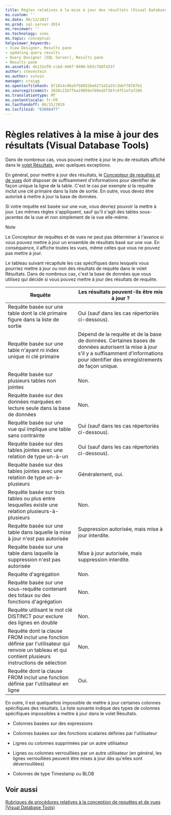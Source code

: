 ```yaml
---
title: Règles relatives à la mise à jour des résultats (Visual Database Tools) | Microsoft Docs
ms.custom: ''
ms.date: 06/13/2017
ms.prod: sql-server-2014
ms.reviewer: ''
ms.technology: ssms
ms.topic: conceptual
helpviewer_keywords:
- View Designer, Results pane
- updating query results
- Query Designer [SQL Server], Results pane
- Results pane
ms.assetid: de131ef0-ccbd-446f-9400-b93c7b8fa537
author: stevestein
ms.author: sstein
manager: craigg
ms.openlocfilehash: 8f1814c96a5f58052be6271d2a35c1bbf78f87b1
ms.sourcegitcommit: 3026c22b7fba19059a769ea5f367c4f51efaf286
ms.translationtype: MT
ms.contentlocale: fr-FR
ms.lasthandoff: 06/15/2019
ms.locfileid: "63066477"
---
```

# <a name="rules-for-updating-results-visual-database-tools"></a>Règles relatives à la mise à jour des résultats (Visual Database Tools)
  Dans de nombreux cas, vous pouvez mettre à jour le jeu de résultats affiché dans le [volet Résultats](visual-database-tools.md), avec quelques exceptions.  
  
 En général, pour mettre à jour des résultats, le [Concepteur de requêtes et de vues](query-and-view-designer-tools-visual-database-tools.md) doit disposer de suffisamment d’informations pour identifier de façon unique la ligne de la table. C'est le cas par exemple si la requête inclut une clé primaire dans la liste de sortie. En outre, vous devez être autorisé à mettre à jour la base de données.  
  
 Si votre requête est basée sur une vue, vous devriez pouvoir la mettre à jour. Les mêmes règles s'appliquent, sauf qu'il s'agit des tables sous-jacentes de la vue et non simplement de la vue elle-même.  
  
> [!NOTE]  
>  Le Concepteur de requêtes et de vues ne peut pas déterminer à l'avance si vous pouvez mettre à jour un ensemble de résultats basé sur une vue. En conséquence, il affiche toutes les vues, même celles que vous ne pouvez pas mettre à jour.  
  
 Le tableau suivant récapitule les cas spécifiques dans lesquels vous pourriez mettre à jour ou non des résultats de requête dans le volet Résultats. Dans de nombreux cas, c'est la base de données que vous utilisez qui décide si vous pouvez mettre à jour des résultats de requête.  
  
|Requête|Les résultats peuvent-ils être mis à jour ?|  
|-----------|-----------------------------|  
|Requête basée sur une table dont la clé primaire figure dans la liste de sortie|Oui (sauf dans les cas répertoriés ci-dessous).|  
|Requête basée sur une table n'ayant ni index unique ni clé primaire|Dépend de la requête et de la base de données. Certaines bases de données autorisent la mise à jour s'il y a suffisamment d'informations pour identifier des enregistrements de façon unique.|  
|Requête basée sur plusieurs tables non jointes|Non.|  
|Requête basée sur des données marquées en lecture seule dans la base de données|Non.|  
|Requête basée sur une vue qui implique une table sans contrainte|Oui (sauf dans les cas répertoriés ci-dessous).|  
|Requête basée sur des tables jointes avec une relation de type un-à-un|Oui (sauf dans les cas répertoriés ci-dessous).|  
|Requête basée sur des tables jointes avec une relation de type un-à-plusieurs|Généralement, oui.|  
|Requête basée sur trois tables ou plus entre lesquelles existe une relation plusieurs-à-plusieurs|Non.|  
|Requête basée sur une table dans laquelle la mise à jour n'est pas autorisée|Suppression autorisée, mais mise à jour interdite.|  
|Requête basée sur une table dans laquelle la suppression n'est pas autorisée|Mise à jour autorisée, mais suppression interdite.|  
|Requête d'agrégation|Non.|  
|Requête basée sur une sous-requête contenant des totaux ou des fonctions d'agrégation|Non.|  
|Requête utilisant le mot clé DISTINCT pour exclure des lignes en double|Non.|  
|Requête dont la clause FROM inclut une fonction définie par l'utilisateur qui renvoie un tableau et qui contient plusieurs instructions de sélection|Non.|  
|Requête dont la clause FROM inclut une fonction définie par l'utilisateur en ligne|Oui.|  
  
 En outre, il est quelquefois impossible de mettre à jour certaines colonnes spécifiques des résultats. La liste suivante indique des types de colonnes spécifiques impossibles à mettre à jour dans le volet Résultats.  
  
-   Colonnes basées sur des expressions  
  
-   Colonnes basées sur des fonctions scalaires définies par l'utilisateur  
  
-   Lignes ou colonnes supprimées par un autre utilisateur  
  
-   Lignes ou colonnes verrouillées par un autre utilisateur (en général, les lignes verrouillées peuvent être mises à jour dès qu'elles sont déverrouillées)  
  
-   Colonnes de type Timestamp ou BLOB  
  
## <a name="see-also"></a>Voir aussi  
 [Rubriques de procédures relatives à la conception de requêtes et de vues &#40;Visual Database Tools&#41;](design-queries-and-views-how-to-topics-visual-database-tools.md)  
  
  
